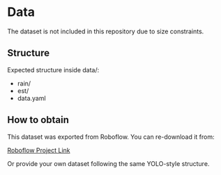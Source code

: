 # Data

The dataset is not included in this repository due to size constraints.

## Structure
Expected structure inside data/:
- 	rain/
- 	est/
- data.yaml

## How to obtain
This dataset was exported from Roboflow. You can re-download it from:

[Roboflow Project Link](https://app.roboflow.com/)  <!-- TODO: add your exact project URL -->

Or provide your own dataset following the same YOLO-style structure.

